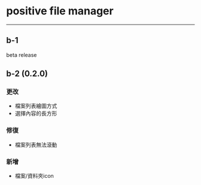 # positive file manager

---

## b-1
beta release

## b-2 (0.2.0)

### 更改
- 檔案列表繪圖方式
- 選擇內容的長方形

### 修復
- 檔案列表無法滾動

### 新增
- 檔案/資料夾icon
